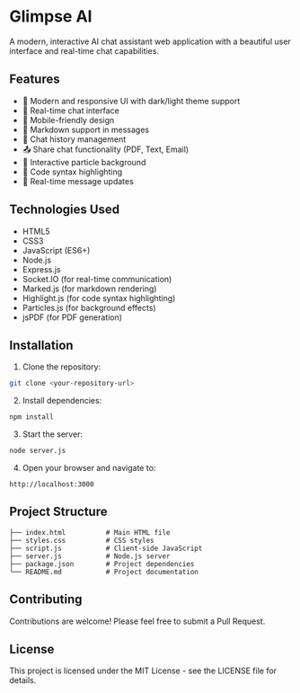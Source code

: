 # Glimpse AI

A modern, interactive AI chat assistant web application with a beautiful user interface and real-time chat capabilities.

## Features

- 🎨 Modern and responsive UI with dark/light theme support
- 💬 Real-time chat interface
- 📱 Mobile-friendly design
- 📝 Markdown support in messages
- 💾 Chat history management
- 📤 Share chat functionality (PDF, Text, Email)
- 🌟 Interactive particle background
- 🎯 Code syntax highlighting
- 🔄 Real-time message updates

## Technologies Used

- HTML5
- CSS3
- JavaScript (ES6+)
- Node.js
- Express.js
- Socket.IO (for real-time communication)
- Marked.js (for markdown rendering)
- Highlight.js (for code syntax highlighting)
- Particles.js (for background effects)
- jsPDF (for PDF generation)

## Installation

1. Clone the repository:
```bash
git clone <your-repository-url>
```

2. Install dependencies:
```bash
npm install
```

3. Start the server:
```bash
node server.js
```

4. Open your browser and navigate to:
```
http://localhost:3000
```

## Project Structure

```
├── index.html          # Main HTML file
├── styles.css          # CSS styles
├── script.js           # Client-side JavaScript
├── server.js           # Node.js server
├── package.json        # Project dependencies
└── README.md           # Project documentation
```

## Contributing

Contributions are welcome! Please feel free to submit a Pull Request.

## License

This project is licensed under the MIT License - see the LICENSE file for details. 